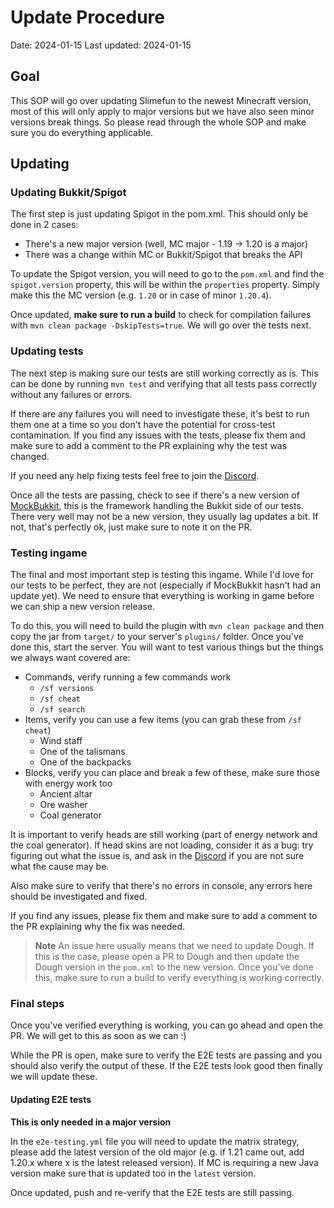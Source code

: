 # Update Procedure

Date: 2024-01-15
Last updated: 2024-01-15

## Goal

This SOP will go over updating Slimefun to the newest Minecraft version, most of this will only apply to major versions but we have also seen minor versions break things. So please read through the whole SOP and make sure you do everything applicable.

## Updating

### Updating Bukkit/Spigot

The first step is just updating Spigot in the pom.xml. This should only be done in 2 cases:
* There's a new major version (well, MC major - 1.19 -> 1.20 is a major)
* There was a change within MC or Bukkit/Spigot that breaks the API

To update the Spigot version, you will need to go to the `pom.xml` and find the `spigot.version` property, this will be within the `properties` property. Simply make this the MC version (e.g. `1.20` or in case of minor `1.20.4`).

Once updated, **make sure to run a build** to check for compilation failures with `mvn clean package -DskipTests=true`. We will go over the tests next.

### Updating tests

The next step is making sure our tests are still working correctly as is. This can be done by running `mvn test` and verifying that all tests pass correctly without any failures or errors.

If there are any failures you will need to investigate these, it's best to run them one at a time so you don't have the potential for cross-test contamination. If you find any issues with the tests, please fix them and make sure to add a comment to the PR explaining why the test was changed.

If you need any help fixing tests feel free to join the [Discord](https://discord.gg/slimefun).

Once all the tests are passing, check to see if there's a new version of [MockBukkit](https://github.com/MockBukkit/MockBukkit), this is the framework handling the Bukkit side of our tests. There very well may not be a new version, they usually lag updates a bit. If not, that's perfectly ok, just make sure to note it on the PR.

### Testing ingame

The final and most important step is testing this ingame. While I'd love for our tests to be perfect, they are not (especially if MockBukkit hasn't had an update yet). We need to ensure that everything is working in game before we can ship a new version release.

To do this, you will need to build the plugin with `mvn clean package` and then copy the jar from `target/` to your server's `plugins/` folder. Once you've done this, start the server. You will want to test various things but the things we always want covered are:
* Commands, verify running a few commands work
  * `/sf versions`
  * `/sf cheat`
  * `/sf search`
* Items, verify you can use a few items (you can grab these from `/sf cheat`)
  * Wind staff
  * One of the talismans
  * One of the backpacks
* Blocks, verify you can place and break a few of these, make sure those with energy work too
  * Ancient altar
  * Ore washer
  * Coal generator

It is important to verify heads are still working (part of energy network and the coal generator). If head skins are not loading, consider it as a bug: try figuring out what the issue is, and ask in the [Discord](https://discord.gg/slimefun) if you are not sure what the cause may be.

Also make sure to verify that there's no errors in console, any errors here should be investigated and fixed.

If you find any issues, please fix them and make sure to add a comment to the PR explaining why the fix was needed.

> **Note**
> An issue here usually means that we need to update Dough. If this is the case, please open a PR to Dough and then update the Dough version in the `pom.xml` to the new version. Once you've done this, make sure to run a build to verify everything is working correctly.

### Final steps

Once you've verified everything is working, you can go ahead and open the PR. We will get to this as soon as we can :)

While the PR is open, make sure to verify the E2E tests are passing and you should also verify the output of these. If the E2E tests look good then finally we will update these.

#### Updating E2E tests

**This is only needed in a major version**

In the `e2e-testing.yml` file you will need to update the matrix strategy, please add the latest version of the old major (e.g. if 1.21 came out, add 1.20.x where x is the latest released version). If MC is requiring a new Java version make sure that is updated too in the `latest` version.

Once updated, push and re-verify that the E2E tests are still passing.
